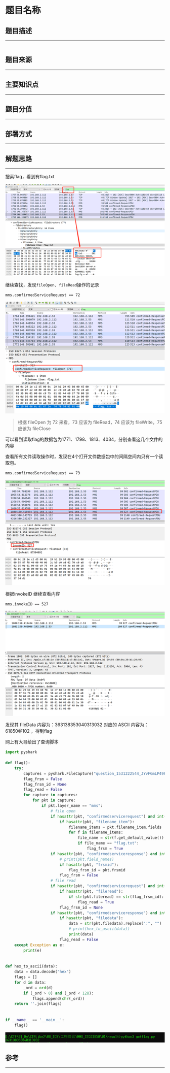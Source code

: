 # 题目名称

## 题目描述
---
```

```

## 题目来源
---


## 主要知识点
---


## 题目分值
---


## 部署方式
---


## 解题思路
---

搜索flag，看到有flag.txt

![](images/ctf-2021-08-23-09-58-09.png)

继续查找，发现`fileOpen`、`fileRead`操作的记录

```
mms.confirmedServiceRequest == 72
```

![](images/ctf-2021-08-23-09-59-00.png)

> 根据 fileOpen 为 72 来看，73 应该为 fileRead，74 应该为 fileWrite，75 应该为 fileClose

可以看到读取flag的数据包为1771、1798、1813、4034，分别查看这几个文件的内容

查看所有文件读取操作时，发现在4个打开文件数据包中的间隔空间内只有一个读取包。

```
mms.confirmedServiceRequest == 73
```

![](images/ctf-2021-08-23-10-17-18.png)

根据invokeID 继续查看内容

```
mms.invokeID == 527
```

![](images/ctf-2021-08-23-10-18-26.png)

发现其 fileData 内容为：363138353040313032
对应的 ASCII 内容为： 61850@102 ，得到flag

网上有大哥给出了查询脚本

```python
import pyshark

def flag():
    try:
        captures = pyshark.FileCapture("question_1531222544_JYvFGmLP49PFC0R2.pcap")
        flag_frsm = False
        flag_frsm_id = None
        flag_read = False
        for capture in captures:
            for pkt in capture:
                if pkt.layer_name == "mms":
                    # file open
                    if hasattr(pkt, "confirmedservicerequest") and int(pkt.confirmedservicerequest) == 72:
                        if hasattr(pkt, "filename_item"):
                            filename_items = pkt.filename_item.fields
                            for f in filename_items:
                                file_name = str(f.get_default_value())
                                if file_name == "flag.txt":
                                    flag_frsm = True
                    if hasattr(pkt, "confirmedserviceresponse") and int(pkt.confirmedserviceresponse) == 72 and flag_frsm:
                        # print(pkt.field_names)
                        if hasattr(pkt, "frsmid"):
                            flag_frsm_id = pkt.frsmid
                        flag_frsm = False
                    # file read
                    if hasattr(pkt, "confirmedservicerequest") and int(pkt.confirmedservicerequest) == 73 and flag_frsm_id:
                        if hasattr(pkt, "fileread"):
                            if str(pkt.fileread) == str(flag_frsm_id):
                                flag_read = True
                        flag_frsm_id = None
                    if hasattr(pkt, "confirmedserviceresponse") and int(pkt.confirmedserviceresponse) == 73 and flag_read:
                        if hasattr(pkt, "filedata"):
                            data = str(pkt.filedata).replace(":", "")
                            # print(hex_to_ascii(data))
                            print(data)
                        flag_read = False
    except Exception as e:
        print(e)


def hex_to_ascii(data):
    data = data.decode("hex")
    flags = []
    for d in data:
        _ord = ord(d)
        if (_ord > 0) and (_ord < 128):
            flags.append(chr(_ord))
    return ''.join(flags)


if __name__ == '__main__':
    flag()
```

![](images/ctf-2021-08-23-10-23-56.png)

## 参考
---
